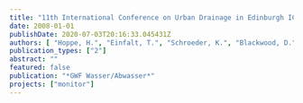 ```yaml
---
title: "11th International Conference on Urban Drainage in Edinburgh ICUD – aktuelle Entwicklungen aus Forschung und Praxis – zwischen Kanalbetrieb und Klimawandel"
date: 2008-01-01
publishDate: 2020-07-03T20:16:33.045431Z
authors: [ "Hoppe, H.", "Einfalt, T.", "Schroeder, K.", "Blackwood, D." ]
publication_types: ["2"]
abstract: ""
featured: false
publication: "*GWF Wasser/Abwasser*"
projects: ["monitor"]
---
```


